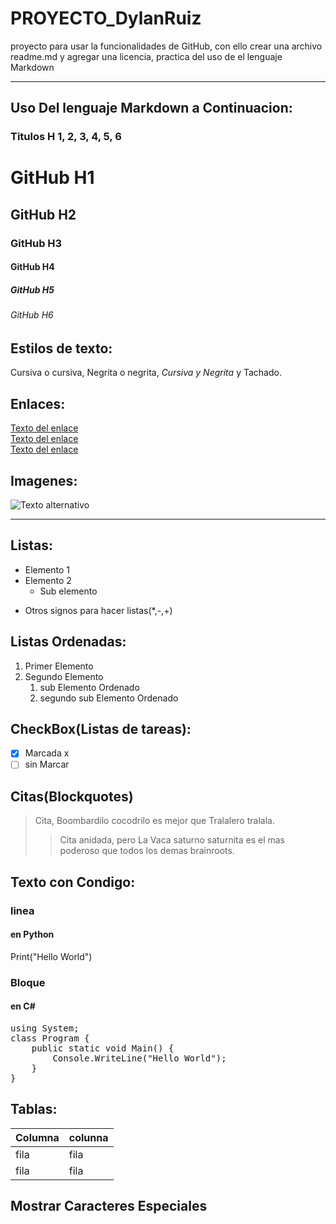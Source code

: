 # PROYECTO_DylanRuiz
proyecto para usar la funcionalidades de GitHub, con ello crear una archivo readme.md y agregar una licencia, practica del uso de el lenguaje Markdown

---
## Uso Del lenguaje Markdown a Continuacion:
### Titulos H 1, 2, 3, 4, 5, 6
# GitHub H1
## GitHub H2
### GitHub H3
#### GitHub H4
##### GitHub H5
###### GitHub H6

## Estilos de texto:
Cursiva o cursiva,
Negrita o negrita,
*Cursiva y Negrita* y 
Tachado.

## Enlaces:
[Texto del enlace](https://github.com/Hank-vka/Proyecto_ClementeBallesteros/edit/main/README.md)  
[Texto del enlace](https://github.com/Hank-vka/Proyecto_ClementeBallesteros/edit/main/README.md)  
[Texto del enlace](https://github.com/Hank-vka/Proyecto_ClementeBallesteros/edit/main/README.md)  

## Imagenes:
![Texto alternativo](https://cdn.prod.website-files.com/5f5a53e153805db840dae2db/64e79ca5aff2fb7295bfddf9_github-que-es.jpg)

---

## Listas:
- Elemento 1
- Elemento 2
   - Sub elemento
+ Otros signos para hacer listas(*,-,+)

## Listas Ordenadas: 
1. Primer Elemento
2. Segundo Elemento
   1. sub Elemento Ordenado
   2. segundo sub Elemento Ordenado

## CheckBox(Listas de tareas):
- [x] Marcada x  
- [ ] sin Marcar

## Citas(Blockquotes)
> Cita, Boombardilo cocodrilo es mejor que Tralalero tralala.
>> Cita anidada, pero La Vaca saturno saturnita es el mas poderoso que todos los demas brainroots.

## Texto con Condigo:
### linea
#### en Python
Print("Hello World")
### Bloque
#### en C#
<pre>
using System;
class Program {
    public static void Main() {
        Console.WriteLine("Hello World");
    }
}
</pre>

## Tablas:
|Columna|colunna|
|-------|-------|
|fila   |fila   |
|fila   |fila   |

## Mostrar Caracteres Especiales
